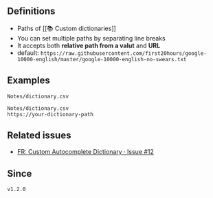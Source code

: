 ## Definitions

- Paths of [[📚 Custom dictionaries]]
- You can set multiple paths by separating line breaks
- It accepts both **relative path from a valut** and **URL**
- default: `https://raw.githubusercontent.com/first20hours/google-10000-english/master/google-10000-english-no-swears.txt`

## Examples

```
Notes/dictionary.csv
```

```
Notes/dictionary.csv
https://your-dictionary-path
```

## Related issues

- [FR: Custom Autocomplete Dictionary · Issue \#12](https://github.com/tadashi-aikawa/obsidian-various-complements-plugin/issues/12)

## Since

`v1.2.0`
